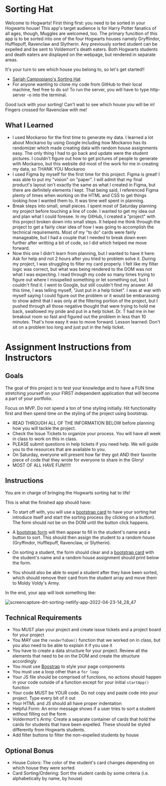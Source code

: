 # Sorting Hat
Welcome to Hogwarts! First thing first: you need to be sorted in your Hogwarts house! This app's target audience is for Harry Potter fanatics of all ages, though, Muggles are welcomed, too. The primary funcition of this app is to be sorted into one of the four Hogwarts houses namely Gryffindor, Hufflepuff, Ravenclaw and Slytherin. Any previously sorted student can be expelled and be sent to Voldemort's death eaters. Both Hogwarts students and death eaters are displayed on the webpage, but rendered in separate areas.

It's your turn to see which house you belong to, so let's get started!!
- [Sariah Campopiano's Sorting Hat](https://sariah-campopiano-hogwarts-sorting-hat.netlify.app)
- For anyone wanting to clone my code from GitHub to their local machine, feel free to do so! To run the server, you will have to type http-server -o into the terminal.

Good luck with your sorting! Can't wait to see which house you will be in! Fingers crossed for Ravenclaw with me!
## What I Learned
- I used Mockaroo for the first time to generate my data. I learned a lot about Mockaroo by using Google including how Mockaroo has its randomizer which made creating data with random house assignments easy. The only thing I had to go back and update were the student pictures. I couldn't figure out how to get pictures of people to generate with Mockaroo, but this website did most of the work for me in creating my data, so THANK YOU Mockaroo
- I used Figma by myself for the first time for this project. Figma is great! I was able to put my "vision" on "paper". I will admit that my final product's layout isn't exactly the same as what I created in Figma, but there are definitely elements I kept. That being said, I referenced Figma plenty of times when working on the HTML and CSS to get things looking how I wanted them to. It was time well spent in planning.
- Break steps into small, small pieces. I spent most of Saturday planning my project before touching a line of code. I wanted to get my idea out and plan what I could foresee. In my GitHub, I created a "project" with this project broken down into small steps. It helped me think through the project to get a fairly clear idea of how I was going to accomplish the technical requirements. Most of my "to do" cards were fairly manageable, but I had a couple that I needed to break down even further after writting a bit of code, so I did which helped me move forward.
- Now this one I didn't learn from planning, but I wanted to have it here: Ask for help and not 2 hours after you tried to problem solve it. During my project, I was struggling to filter my card properly. I felt like my filter logic was correct, but what was being rendered to the DOM was not what I was expecting. I read through my code so many times trying to figure out where I misspelled something or let something out, but I couldn't find it. I went to Google, but still couldn't find my answer. All this time, I was telling myself, "Just put in a help ticket". I was at war with myself saying I could figure out the problem or it would be embarassing to show admit that I was only at the filtering portion of the project, but I pushed through all those negative thought that were trying to hold me back, swallowed my pride and put in a help ticket. Dr. T had me in her breakout room so fast and figured out the problem in less than 10 minutes. That's how easy it was to move forward. Lesson learned: Don't sit on a problem too long and just put in the help ticket.

# Assignment Instructions from Instructors
## Goals
The goal of this project is to test your knowledge and to have a FUN time stretching yourself on your FIRST independent application that will become a part of your portfolio.

Focus on MVP. Do not spend a ton of time styling initially. Hit functionality first and then spend time on the styling of the project using bootstrap.

- READ THROUGH ALL OF THE INFORMATION BELOW before planning how you will tackle the project.
- Check the Issue Tickets to organize your process. You will have all week in class to work on this in class. 
- PLEASE submit questions in help tickets if you need help. We will guide you to the resources that are available to you.
- On Saturday, everyone will present how far they got AND their favorite piece of code that they wrote for everyone to share in the Glory!
- MOST OF ALL HAVE FUN!!!!!

## Instructions
You are in charge of bringing the Hogwarts sorting hat to life! 

This is what the finished app should have:
- To start off with, you will use a [bootstrap card](https://getbootstrap.com/docs/5.0/components/card/#header-and-footer) to have your sorting hat introduce itself and start the sorting process (by clicking on a button). The form should not be on the DOM until the button click happens.

- A [bootstrap form](https://getbootstrap.com/docs/5.0/forms/overview/) will then appear to fill in the student's name and a button to sort. This should then assign the student to a random house (Gryffindor, Hufflepuff, Ravenclaw, or Slytherin). 

- On sorting a student, the form should clear and a [bootstrap card](https://getbootstrap.com/docs/5.0/components/card/) with the student's name and a random house assignment should print below the form. 

- You should also be able to expel a student after they have been sorted, which should remove their card from the student array and move them to Moldy Voldy's Army.

In the end, your app will look something like: 

![screencapture-drt-sorting-netlify-app-2022-04-23-14_28_47](https://user-images.githubusercontent.com/29741570/164943525-d20275be-c312-42d1-9730-0c1fd3fd9834.png)

## Technical Requirements
- You MUST plan your project and create issue tickets and a project board for your project
- You MAY use the `renderToDom()` function that we worked on in class, but you also need to be able to explain it if you use it
- You have to create a data structure for your project. Review all the elements that need to be on the DOM and create the structure accordingly
- You must use [Boostrap](https://getbootstrap.com/) to style your page components
- You must use a loop other than a `for loop`
- Your JS file should be comprised of functions, no actions should happen in your code outside of a function except for your initial `startApp()` function
- Your code MUST be YOUR code. Do not copy and paste code into your project. Type every bit of it out
- Your HTML and JS should all have proper indentation
- Helpful Form: An error message shows if a user tries to sort a student without filling out the form
- Voldermort's Army: Create a separate container of cards that hold the cards for students that have been expelled. These should be styled differently from Hogwarts students.
- Add filter buttons to filter the non-expelled students by house

## Optional Bonus
- House Colors: The color of the student's card changes depending on which house they were sorted.
- Card Sorting/Ordering: Sort the student cards by some criteria (i.e. alphabetically by name, by house)
